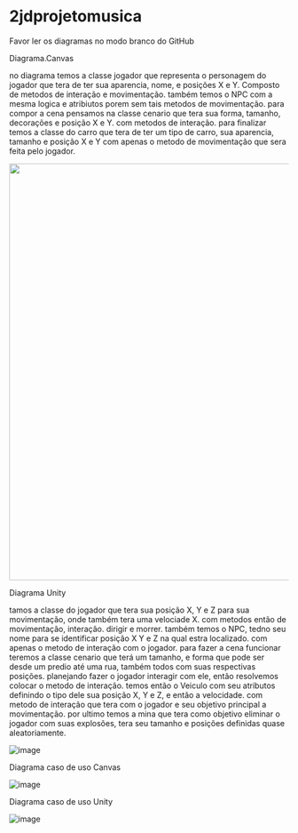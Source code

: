 # 2jdprojetomusica

Favor ler os diagramas no modo branco do GitHub




Diagrama.Canvas

no diagrama temos a classe jogador que representa o personagem do jogador que tera de ter sua aparencia, nome, e posições X e Y.
Composto de metodos de interação e movimentação. também temos o NPC com a mesma logica e atribiutos porem sem tais metodos de movimentação.
para compor a cena pensamos na classe cenario que tera sua forma, tamanho, decorações e posição X e Y. com metodos de interação.
para finalizar temos a classe do carro que tera de ter um tipo de carro, sua aparencia, tamanho e posição X e Y com apenas o metodo de movimentação
que sera feita pelo jogador.


<img src="Diagrmas/diagrama de classe Canvas draw.svg" width="750px" height="750px"/>









Diagrama Unity

tamos a classe do jogador que tera sua posição X, Y e Z para sua movimentação, onde também tera uma velociade X. com metodos então de movimentação, interação.
dirigir e morrer.
também temos o NPC, tedno seu nome para se identificar posição X Y e Z na qual estra localizado. com apenas o metodo de interação com o jogador.
para fazer a cena funcionar teremos a classe cenario que terá um tamanho, e forma que pode ser desde um predio até uma rua, também todos com suas respectivas posições.
planejando fazer o jogador interagir com ele, então resolvemos colocar o metodo de interação. temos então o Veiculo com seu atributos definindo o tipo dele sua posição X, Y e Z, e então a velocidade.
com metodo de interação que tera com o jogador e seu objetivo principal a movimentação. por ultimo temos a mina que tera como objetivo eliminar o jogador com suas explosões, tera seu tamanho e posições definidas quase 
aleatoriamente.

![image](https://github.com/lucasnoelgb/2jdprojetomusica/assets/129121307/4469887d-5fca-4db0-8057-8848d1a33c38)











Diagrama caso de uso Canvas


![image](https://github.com/lucasnoelgb/2jdprojetomusica/assets/129121307/73461a70-2386-40eb-8f88-94ad5e410f3f)









Diagrama caso de uso Unity

![image](https://github.com/lucasnoelgb/2jdprojetomusica/assets/129121307/f46311b9-1aca-4e6b-a38c-334ebb3b8ce1)


